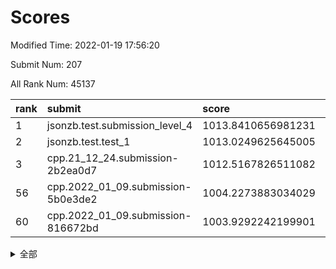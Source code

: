 # Scores

Modified Time: 2022-01-19 17:56:20

Submit Num: 207

All Rank Num: 45137

| rank |               submit               |       score        |       sigma        | pk_num |
| :--- | :--------------------------------- | :----------------- | :----------------- | :----- |
| 1    | jsonzb.test.submission_level_4     | 1013.8410656981231 | 0.8108843698809136 | 874    |
| 2    | jsonzb.test.test_1                 | 1013.0249625645005 | 0.8212123887710732 | 501    |
| 3    | cpp.21_12_24.submission-2b2ea0d7   | 1012.5167826511082 | 0.7768416910802033 | 877    |
| 56   | cpp.2022_01_09.submission-5b0e3de2 | 1004.2273883034029 | 0.7080658174423131 | 876    |
| 60   | cpp.2022_01_09.submission-816672bd | 1003.9292242199901 | 0.7275801995373147 | 871    |


<details>
<summary>全部</summary>

| rank |                 submit                 |       score        |       sigma        | pk_num |
| :--- | :------------------------------------- | :----------------- | :----------------- | :----- |
| 1    | jsonzb.test.submission_level_4         | 1013.8410656981231 | 0.8108843698809136 | 874    |
| 2    | jsonzb.test.test_1                     | 1013.0249625645005 | 0.8212123887710732 | 501    |
| 3    | cpp.21_12_24.submission-2b2ea0d7       | 1012.5167826511082 | 0.7768416910802033 | 877    |
| 4    | gobigger.level_3.submission_level_3_8  | 1011.6669951735909 | 0.7556310860849138 | 872    |
| 5    | gobigger.level_3.submission_level_3_36 | 1011.4005464931787 | 0.7596231786247477 | 871    |
| 6    | gobigger.level_3.submission_level_3_33 | 1011.3491512808627 | 0.7570464787889277 | 876    |
| 7    | gobigger.level_3.submission_level_3_28 | 1010.9111470548671 | 0.7585922510812545 | 873    |
| 8    | gobigger.level_3.submission_level_3_15 | 1010.899083436759  | 0.7429863394134868 | 879    |
| 9    | gobigger.level_3.submission_level_3_16 | 1010.8031499420758 | 0.7566256011277978 | 874    |
| 10   | gobigger.level_3.submission_level_3_42 | 1010.7763746540637 | 0.7432899941608884 | 878    |
| 11   | gobigger.level_3.submission_level_3_21 | 1010.6646755040261 | 0.7766413696374134 | 877    |
| 12   | gobigger.level_3.submission_level_3_4  | 1010.5948641382856 | 0.7597649848645285 | 869    |
| 13   | gobigger.level_3.submission_level_3_37 | 1010.5127787922358 | 0.757615202940788  | 876    |
| 14   | gobigger.level_3.submission_level_3_31 | 1010.4965550247008 | 0.7473687179846517 | 879    |
| 15   | gobigger.level_3.submission_level_3_43 | 1010.4722419101765 | 0.7667665188998474 | 865    |
| 16   | gobigger.level_3.submission_level_3_32 | 1010.3788122799858 | 0.7368196654017272 | 871    |
| 17   | gobigger.level_3.submission_level_3_44 | 1010.305358913139  | 0.7378631706101076 | 874    |
| 18   | gobigger.level_3.submission_level_3_48 | 1010.282478120644  | 0.7371806151986434 | 877    |
| 19   | gobigger.level_3.submission_level_3_10 | 1010.2621896841682 | 0.747582043549611  | 873    |
| 20   | gobigger.level_3.submission_level_3_38 | 1010.2448415285852 | 0.7449362119222118 | 873    |
| 21   | gobigger.level_3.submission_level_3_13 | 1010.2436870539806 | 0.7511880036238583 | 871    |
| 22   | gobigger.level_3.submission_level_3_41 | 1010.1908476230753 | 0.7407631890748546 | 871    |
| 23   | gobigger.level_3.submission_level_3_45 | 1010.1751203607259 | 0.7304847243920762 | 874    |
| 24   | gobigger.level_3.submission_level_3_12 | 1010.16968288548   | 0.7512494072542683 | 871    |
| 25   | gobigger.level_3.submission_level_3_7  | 1010.1340307375855 | 0.7633407057610312 | 868    |
| 26   | gobigger.level_3.submission_level_3_26 | 1010.0492040337662 | 0.7384012473665226 | 869    |
| 27   | gobigger.level_3.submission_level_3_24 | 1009.9385233603447 | 0.7394750920282055 | 870    |
| 28   | gobigger.level_3.submission_level_3_11 | 1009.9135395710553 | 0.7435728240795775 | 880    |
| 29   | gobigger.level_3.submission_level_3_0  | 1009.844688553901  | 0.7426589108211843 | 875    |
| 30   | gobigger.level_3.submission_level_3_46 | 1009.7811363103073 | 0.7466918122458336 | 878    |
| 31   | gobigger.level_3.submission_level_3_27 | 1009.7543447079289 | 0.7622123527049942 | 877    |
| 32   | gobigger.level_3.submission_level_3_2  | 1009.7529426364069 | 0.7373103993900957 | 874    |
| 33   | gobigger.level_3.submission_level_3_20 | 1009.7406083452249 | 0.7410273486519994 | 871    |
| 34   | gobigger.level_3.submission_level_3_19 | 1009.6439785476368 | 0.7386104279693678 | 873    |
| 35   | gobigger.level_3.submission_level_3_25 | 1009.5916511137398 | 0.7341623075503866 | 876    |
| 36   | gobigger.level_3.submission_level_3_18 | 1009.556246544524  | 0.745982883579036  | 873    |
| 37   | gobigger.level_3.submission_level_3_5  | 1009.47313422918   | 0.7359249507607916 | 878    |
| 38   | gobigger.level_3.submission_level_3_23 | 1009.446009551889  | 0.724248318104343  | 877    |
| 39   | gobigger.level_3.submission_level_3_29 | 1009.3920950843988 | 0.7458079295801734 | 877    |
| 40   | gobigger.level_3.submission_level_3_6  | 1009.3085506717246 | 0.7509918194747164 | 871    |
| 41   | gobigger.level_3.submission_level_3_47 | 1009.2341613389466 | 0.7361747718005869 | 878    |
| 42   | gobigger.level_3.submission_level_3_49 | 1009.097622210303  | 0.7285769974678274 | 878    |
| 43   | gobigger.level_3.submission_level_3_9  | 1009.0845111494978 | 0.7605968413223823 | 876    |
| 44   | gobigger.level_3.submission_level_3_3  | 1009.0448706821721 | 0.7318776955486451 | 871    |
| 45   | gobigger.level_3.submission_level_3_34 | 1009.013818386697  | 0.7396550530185074 | 868    |
| 46   | gobigger.level_3.submission_level_3_39 | 1008.9194829965102 | 0.7389154574710918 | 875    |
| 47   | gobigger.level_3.submission_level_3_1  | 1008.8360046017681 | 0.7522389065448626 | 870    |
| 48   | gobigger.level_3.submission_level_3_35 | 1008.7231815135154 | 0.7220205762857685 | 871    |
| 49   | gobigger.level_3.submission_level_3_40 | 1008.5261421863776 | 0.7433338202957419 | 871    |
| 50   | gobigger.level_3.submission_level_3_14 | 1008.5054426963239 | 0.7346623204758596 | 877    |
| 51   | gobigger.level_3.submission_level_3_30 | 1008.2247962410529 | 0.7288861671650188 | 872    |
| 52   | gobigger.level_3.submission_level_3_22 | 1007.9500378861106 | 0.7405252328645798 | 877    |
| 53   | gobigger.level_3.submission_level_3_17 | 1006.8795121885671 | 0.7329906350554197 | 875    |
| 54   | gobigger.level_1.submission_level_1_22 | 1004.3375527951191 | 0.7196649385695548 | 872    |
| 55   | gobigger.level_1.submission_level_1_0  | 1004.3086479522375 | 0.7190649510244126 | 872    |
| 56   | cpp.2022_01_09.submission-5b0e3de2     | 1004.2273883034029 | 0.7080658174423131 | 876    |
| 57   | gobigger.level_1.submission_level_1_33 | 1004.1722430786759 | 0.723736233510054  | 880    |
| 58   | gobigger.level_1.submission_level_1_42 | 1004.1404005977229 | 0.7047566886238873 | 876    |
| 59   | gobigger.level_1.submission_level_1_37 | 1003.9333240782279 | 0.7294962900627168 | 867    |
| 60   | cpp.2022_01_09.submission-816672bd     | 1003.9292242199901 | 0.7275801995373147 | 871    |
| 61   | gobigger.level_1.submission_level_1_49 | 1003.8866108991028 | 0.7235501242505079 | 875    |
| 62   | gobigger.level_1.submission_level_1_34 | 1003.831062759166  | 0.7150557496446062 | 874    |
| 63   | gobigger.level_1.submission_level_1_5  | 1003.8149823366139 | 0.7189917124529106 | 875    |
| 64   | gobigger.level_1.submission_level_1_38 | 1003.805005457028  | 0.7262917411680172 | 871    |
| 65   | gobigger.level_1.submission_level_1_17 | 1003.7474706099888 | 0.7152835754388961 | 876    |
| 66   | gobigger.level_1.submission_level_1_18 | 1003.7012177694556 | 0.7292033214924345 | 872    |
| 67   | gobigger.level_1.submission_level_1_27 | 1003.669022271018  | 0.7298348242146223 | 877    |
| 68   | gobigger.level_1.submission_level_1_2  | 1003.5845150632049 | 0.7237005270532759 | 877    |
| 69   | gobigger.level_1.submission_level_1_30 | 1003.4943284863587 | 0.7088161737215515 | 880    |
| 70   | gobigger.level_1.submission_level_1_19 | 1003.4888039947865 | 0.7123006304813481 | 873    |
| 71   | gobigger.level_1.submission_level_1_1  | 1003.4882142135323 | 0.7180956916016854 | 872    |
| 72   | gobigger.level_1.submission_level_1_39 | 1003.4685647738245 | 0.7170465928532334 | 881    |
| 73   | gobigger.level_1.submission_level_1_24 | 1003.4557317509573 | 0.7255009543841187 | 870    |
| 74   | gobigger.level_1.submission_level_1_45 | 1003.4503280441609 | 0.7171042550657539 | 874    |
| 75   | gobigger.level_1.submission_level_1_31 | 1003.4367452416146 | 0.7084580319733692 | 876    |
| 76   | gobigger.level_1.submission_level_1_28 | 1003.4203137057347 | 0.7141976634491147 | 876    |
| 77   | gobigger.level_1.submission_level_1_9  | 1003.413908313424  | 0.7249890002096478 | 869    |
| 78   | gobigger.level_1.submission_level_1_13 | 1003.2199037651378 | 0.7266048422898173 | 873    |
| 79   | gobigger.level_1.submission_level_1_16 | 1003.2006953264495 | 0.7310405090385736 | 873    |
| 80   | gobigger.level_1.submission_level_1_26 | 1003.1843356751368 | 0.7134707960958248 | 869    |
| 81   | gobigger.level_1.submission_level_1_12 | 1003.1803672545949 | 0.7221830257578674 | 871    |
| 82   | gobigger.level_1.submission_level_1_10 | 1003.0959215289791 | 0.7140275750739521 | 872    |
| 83   | gobigger.level_1.submission_level_1_14 | 1003.0196822359551 | 0.7110693531542505 | 868    |
| 84   | gobigger.level_1.submission_level_1_6  | 1003.0191077976644 | 0.7221121630180684 | 878    |
| 85   | gobigger.level_1.submission_level_1_32 | 1002.9985803558586 | 0.7099856279505565 | 867    |
| 86   | gobigger.level_1.submission_level_1_48 | 1002.9579290213888 | 0.709966475726812  | 878    |
| 87   | gobigger.level_1.submission_level_1_23 | 1002.8782360515501 | 0.7216784279397402 | 878    |
| 88   | gobigger.level_1.submission_level_1_8  | 1002.8747788437374 | 0.7293699400876416 | 871    |
| 89   | gobigger.level_1.submission_level_1_41 | 1002.8431879804862 | 0.7110510147438656 | 875    |
| 90   | gobigger.level_1.submission_level_1_25 | 1002.8277380580175 | 0.7162017415574339 | 874    |
| 91   | gobigger.level_1.submission_level_1_40 | 1002.8097471264948 | 0.7122428748556123 | 871    |
| 92   | gobigger.level_1.submission_level_1_20 | 1002.7643010294111 | 0.7207709199735027 | 878    |
| 93   | gobigger.level_1.submission_level_1_43 | 1002.7267721076762 | 0.712091830836246  | 869    |
| 94   | gobigger.level_1.submission_level_1_11 | 1002.6103696201648 | 0.7137565429537845 | 871    |
| 95   | gobigger.level_1.submission_level_1_29 | 1002.5746359287798 | 0.7173999432962885 | 874    |
| 96   | gobigger.level_1.submission_level_1_46 | 1002.5685968886704 | 0.7179669418581383 | 874    |
| 97   | gobigger.level_1.submission_level_1_36 | 1002.5530223836693 | 0.711735218563839  | 871    |
| 98   | gobigger.level_1.submission_level_1_15 | 1002.4457366541022 | 0.7221410734658882 | 876    |
| 99   | gobigger.level_1.submission_level_1_7  | 1002.3612370649612 | 0.7085679671504584 | 881    |
| 100  | gobigger.level_1.submission_level_1_3  | 1002.3482119959664 | 0.7218292530271202 | 872    |
| 101  | gobigger.level_1.submission_level_1_35 | 1002.2922903605199 | 0.7266646730790749 | 876    |
| 102  | gobigger.level_1.submission_level_1_44 | 1002.1106239398952 | 0.7262777330544202 | 874    |
| 103  | gobigger.level_1.submission_level_1_4  | 1002.0715791558401 | 0.7109734875457144 | 872    |
| 104  | gobigger.level_1.submission_level_1_47 | 1001.9951702053479 | 0.7195781680040837 | 876    |
| 105  | gobigger.level_1.submission_level_1_21 | 1001.8218671173422 | 0.7034157457861079 | 875    |
| 106  | gobigger.random.submission_random_40   | 997.3742877625938  | 0.7135188037202427 | 873    |
| 107  | gobigger.random.submission_random_3    | 997.0841534745211  | 0.734019087678521  | 875    |
| 108  | gobigger.random.submission_random_46   | 997.0783244804219  | 0.7294226897922623 | 873    |
| 109  | gobigger.random.submission_random_41   | 997.0320638166381  | 0.7217843743291745 | 872    |
| 110  | gobigger.random.submission_random_34   | 996.841825413134   | 0.7145535614382085 | 872    |
| 111  | gobigger.random.submission_random_6    | 996.7213302299339  | 0.7082064278700338 | 875    |
| 112  | gobigger.random.submission_random_10   | 996.5960346096861  | 0.7297595096315136 | 873    |
| 113  | gobigger.random.submission_random_28   | 996.5444313615205  | 0.7026669050949763 | 868    |
| 114  | gobigger.random.submission_random_25   | 996.4398275768654  | 0.7222074695188122 | 878    |
| 115  | gobigger.random.submission_random_4    | 996.3742417442768  | 0.7213930170819164 | 874    |
| 116  | gobigger.random.submission_random_33   | 996.3675099028696  | 0.7367764375083853 | 880    |
| 117  | gobigger.random.submission_random_30   | 996.366312110476   | 0.7153701125435956 | 873    |
| 118  | gobigger.random.submission_random_23   | 996.3456274553715  | 0.7184690446570986 | 873    |
| 119  | gobigger.random.submission_random_36   | 996.300420760262   | 0.7264870220845157 | 869    |
| 120  | gobigger.random.submission_random_35   | 996.2949350193539  | 0.7169631632159443 | 873    |
| 121  | gobigger.random.submission_random_37   | 996.2907292292917  | 0.7043647177571108 | 877    |
| 122  | gobigger.random.submission_random_1    | 996.1989151125103  | 0.7233985990279712 | 873    |
| 123  | gobigger.random.submission_random_2    | 996.1503637129091  | 0.7031375112662273 | 876    |
| 124  | gobigger.random.submission_random_9    | 996.1310347532838  | 0.723623638855166  | 867    |
| 125  | gobigger.random.submission_random_45   | 996.0316668581337  | 0.732886329372548  | 874    |
| 126  | gobigger.random.submission_random_27   | 996.0120905254324  | 0.7118516905707521 | 878    |
| 127  | gobigger.random.submission_random_18   | 996.0024561229214  | 0.7189948409614303 | 875    |
| 128  | gobigger.random.submission_random_42   | 995.9203402865355  | 0.7251054157632005 | 874    |
| 129  | gobigger.random.submission_random_8    | 995.8917335089766  | 0.7107855555686711 | 869    |
| 130  | gobigger.random.submission_random_7    | 995.8672627671758  | 0.7126540253476867 | 877    |
| 131  | gobigger.random.submission_random_39   | 995.8655023040711  | 0.7257447160627708 | 875    |
| 132  | gobigger.random.submission_random_16   | 995.8302270799962  | 0.7238394287737213 | 871    |
| 133  | gobigger.random.submission_random_15   | 995.8097503581855  | 0.732061345981016  | 874    |
| 134  | gobigger.random.submission_random_21   | 995.7575029035909  | 0.7165068218659011 | 874    |
| 135  | gobigger.random.submission_random_20   | 995.697533834391   | 0.7233489573359414 | 870    |
| 136  | gobigger.random.submission_random_22   | 995.685963676967   | 0.7231700201956458 | 878    |
| 137  | gobigger.random.submission_random_29   | 995.6764548150987  | 0.7239972074367916 | 870    |
| 138  | gobigger.random.submission_random_17   | 995.5956595563066  | 0.7065325413078307 | 878    |
| 139  | gobigger.random.submission_random_12   | 995.5603672879431  | 0.7141325880692942 | 877    |
| 140  | gobigger.random.submission_random_11   | 995.5382526811618  | 0.7230285894388228 | 877    |
| 141  | gobigger.random.submission_random_13   | 995.5358701201205  | 0.7304793274624368 | 876    |
| 142  | gobigger.random.submission_random_43   | 995.4540628232115  | 0.7249262727438146 | 874    |
| 143  | gobigger.random.submission_random_44   | 995.4532356045491  | 0.7249362072813527 | 877    |
| 144  | gobigger.random.submission_random_0    | 995.4429215965938  | 0.7378913713391516 | 877    |
| 145  | gobigger.random.submission_random_19   | 995.3996917462317  | 0.7142784427041795 | 878    |
| 146  | gobigger.random.submission_random_47   | 995.3457000620208  | 0.718604144983441  | 877    |
| 147  | gobigger.random.submission_random_31   | 995.3342361425111  | 0.7157161964280162 | 872    |
| 148  | gobigger.random.submission_random_5    | 995.3280700705307  | 0.7176332361312541 | 875    |
| 149  | gobigger.random.submission_random_38   | 995.3211944534318  | 0.7305067777292842 | 879    |
| 150  | gobigger.random.submission_random_49   | 995.2773588159428  | 0.7140355801330062 | 872    |
| 151  | gobigger.random.submission_random_14   | 995.1298236800598  | 0.7120452152035734 | 878    |
| 152  | gobigger.random.submission_random_48   | 995.0048302184844  | 0.7122687394457833 | 878    |
| 153  | gobigger.level_2.submission_level_2_3  | 994.7954198359954  | 0.7444643562106128 | 873    |
| 154  | gobigger.random.submission_random_26   | 994.7545997066455  | 0.7329386643904373 | 871    |
| 155  | gobigger.random.submission_random_24   | 994.7525038082701  | 0.7158996597025518 | 875    |
| 156  | gobigger.random.submission_random_32   | 994.6640633370738  | 0.6985407985140311 | 873    |
| 157  | gobigger.level_2.submission_level_2_22 | 993.9669408331225  | 0.7440907012157709 | 876    |
| 158  | gobigger.level_2.submission_level_2_33 | 993.9019340261674  | 0.7534756808654891 | 872    |
| 159  | gobigger.level_2.submission_level_2_45 | 993.7026687792655  | 0.7298674232483723 | 870    |
| 160  | gobigger.level_2.submission_level_2_24 | 993.5727647904463  | 0.7319355536941125 | 873    |
| 161  | gobigger.level_2.submission_level_2_14 | 993.4849647555207  | 0.7397874067572392 | 873    |
| 162  | gobigger.level_2.submission_level_2_32 | 993.3093446216566  | 0.7218938173129604 | 876    |
| 163  | gobigger.level_2.submission_level_2_35 | 993.2849433722151  | 0.7426582897123477 | 873    |
| 164  | gobigger.level_2.submission_level_2_18 | 993.0991743455206  | 0.7640549120917072 | 873    |
| 165  | gobigger.level_2.submission_level_2_37 | 993.0128789287622  | 0.7650589549745619 | 877    |
| 166  | gobigger.level_2.submission_level_2_47 | 993.0055275825612  | 0.7338370866167949 | 869    |
| 167  | gobigger.level_2.submission_level_2_20 | 992.9686316246566  | 0.740729885470385  | 872    |
| 168  | gobigger.level_2.submission_level_2_41 | 992.9381994697621  | 0.7307580680052702 | 876    |
| 169  | gobigger.level_2.submission_level_2_21 | 992.9049965534966  | 0.7441487661923973 | 878    |
| 170  | gobigger.level_2.submission_level_2_5  | 992.845589658696   | 0.7461470489771439 | 881    |
| 171  | gobigger.level_2.submission_level_2_23 | 992.8441604249801  | 0.7446529076077364 | 873    |
| 172  | gobigger.level_2.submission_level_2_31 | 992.7230367907341  | 0.7550279355189097 | 877    |
| 173  | gobigger.level_2.submission_level_2_7  | 992.6873991351442  | 0.7797881110491952 | 871    |
| 174  | gobigger.level_2.submission_level_2_26 | 992.5973452071487  | 0.7553374172957883 | 871    |
| 175  | gobigger.level_2.submission_level_2_17 | 992.5529939068954  | 0.7418786308784137 | 880    |
| 176  | gobigger.level_2.submission_level_2_8  | 992.5291991344993  | 0.7515953118539719 | 877    |
| 177  | gobigger.level_2.submission_level_2_9  | 992.516182251712   | 0.7586941935317806 | 875    |
| 178  | gobigger.level_2.submission_level_2_2  | 992.4584880165215  | 0.739550655136141  | 879    |
| 179  | gobigger.level_2.submission_level_2_28 | 992.3866788453931  | 0.7298535747516105 | 876    |
| 180  | gobigger.level_2.submission_level_2_0  | 992.3811529578335  | 0.735660428010731  | 876    |
| 181  | gobigger.level_2.submission_level_2_42 | 992.2041360144306  | 0.7583487357397188 | 878    |
| 182  | gobigger.level_2.submission_level_2_4  | 992.1677771295741  | 0.7365150992048688 | 874    |
| 183  | gobigger.level_2.submission_level_2_25 | 992.1301845603076  | 0.7584933485254001 | 876    |
| 184  | gobigger.level_2.submission_level_2_44 | 992.1190093872859  | 0.7562229608190381 | 875    |
| 185  | gobigger.level_2.submission_level_2_13 | 992.0853769300013  | 0.7696184184422739 | 877    |
| 186  | gobigger.level_2.submission_level_2_46 | 992.0756166551997  | 0.7548714510503537 | 872    |
| 187  | gobigger.level_2.submission_level_2_6  | 992.0507609343674  | 0.7680905959151353 | 871    |
| 188  | gobigger.level_2.submission_level_2_11 | 992.0215717106353  | 0.746726912925893  | 873    |
| 189  | gobigger.level_2.submission_level_2_43 | 991.9577076045994  | 0.7471893459164944 | 874    |
| 190  | gobigger.level_2.submission_level_2_48 | 991.8963549768598  | 0.754348242602622  | 871    |
| 191  | gobigger.level_2.submission_level_2_12 | 991.8912602533429  | 0.7609075831197627 | 876    |
| 192  | gobigger.level_2.submission_level_2_1  | 991.8513464160947  | 0.7438541775590106 | 871    |
| 193  | gobigger.level_2.submission_level_2_30 | 991.4905165046117  | 0.7562691143152995 | 871    |
| 194  | gobigger.level_2.submission_level_2_15 | 991.4871254539231  | 0.7533443170449697 | 870    |
| 195  | gobigger.level_2.submission_level_2_34 | 991.4076713174493  | 0.7620900721901429 | 873    |
| 196  | gobigger.level_2.submission_level_2_40 | 991.2412307904526  | 0.756713502050028  | 872    |
| 197  | gobigger.level_2.submission_level_2_16 | 990.9498169252855  | 0.7650121053230483 | 878    |
| 198  | gobigger.level_2.submission_level_2_49 | 990.8887965507652  | 0.7639988117480687 | 871    |
| 199  | gobigger.level_2.submission_level_2_29 | 990.8275607330175  | 0.7561497906896005 | 879    |
| 200  | gobigger.level_2.submission_level_2_38 | 990.8036445912522  | 0.7949863029436726 | 870    |
| 201  | gobigger.level_2.submission_level_2_10 | 990.57850844345    | 0.7514932088449068 | 871    |
| 202  | gobigger.level_2.submission_level_2_27 | 990.5564326512225  | 0.7809625824962095 | 875    |
| 203  | gobigger.level_2.submission_level_2_39 | 990.191006834884   | 0.7670990734874976 | 879    |
| 204  | gobigger.level_2.submission_level_2_36 | 989.3533094939107  | 0.7755737129249537 | 873    |
| 205  | gobigger.level_2.submission_level_2_19 | 988.7148207200556  | 0.8262987447154743 | 869    |
| 206  | gobigger.none.submission_none_0        | 976.0664510756839  | 1.4683251845870902 | 873    |
| 207  | gobigger.none.submission_none_1        | 975.4368587290933  | 1.4294368264112949 | 874    |

</details>